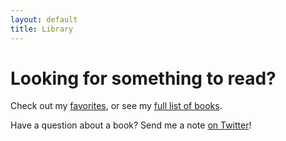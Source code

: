 ```yaml
---
layout: default
title: Library
---
```


# Looking for something to read?

Check out my [favorites](https://www.goodreads.com/review/list/7510925-marisa?order=d&shelf=favorites&sort=rating&utf8=%E2%9C%93), or see my [full list of books](https://www.goodreads.com/review/list/7510925).

Have a question about a book? Send me a note [on Twitter](https://twitter.com/marisamorby)!
